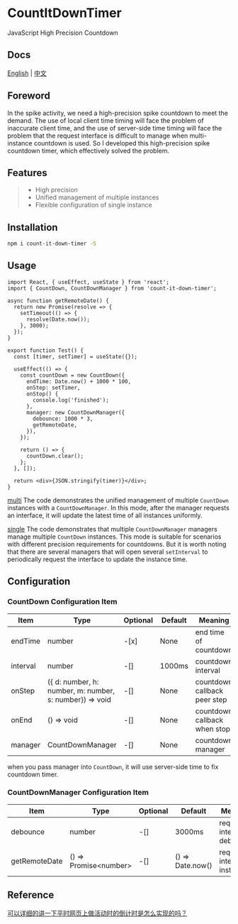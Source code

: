 # CountItDownTimer

JavaScript High Precision Countdown

## Docs

[English](./README.md) | [中文](./README_CN.md)

## Foreword

In the spike activity, we need a high-precision spike countdown to meet the demand. The use of local client time timing will face the problem of inaccurate client time, and the use of server-side time timing will face the problem that the request interface is difficult to manage when multi-instance countdown is used. So I developed this high-precision spike countdown timer, which effectively solved the problem.

## Features

> - High precision
> - Unified management of multiple instances
> - Flexible configuration of single instance

## Installation

```bash
npm i count-it-down-timer -S
```

## Usage

```tsx
import React, { useEffect, useState } from 'react';
import { CountDown, CountDownManager } from 'count-it-down-timer';

async function getRemoteDate() {
  return new Promise(resolve => {
    setTimeout(() => {
      resolve(Date.now());
    }, 3000);
  });
}

export function Test() {
  const [timer, setTimer] = useState({});

  useEffect(() => {
    const countDown = new CountDown({
      endTime: Date.now() + 1000 * 100,
      onStep: setTimer,
      onStop() {
        console.log('finished');
      },
      manager: new CountDownManager({
        debounce: 1000 * 3,
        getRemoteDate,
      }),
    });

    return () => {
      countDown.clear();
    };
  }, []);

  return <div>{JSON.stringify(timer)}</div>;
}
```

[multi](example/multi.tsx) The code demonstrates the unified management of multiple `CountDown` instances with a `CountDownManager`. In this mode, after the manager requests an interface, it will update the latest time of all instances uniformly.

[single](example/single.tsx) The code demonstrates that multiple `CountDownManager` managers manage multiple `CountDown` instances. This mode is suitable for scenarios with different precision requirements for countdowns. But it is worth noting that there are several managers that will open several `setInterval` to periodically request the interface to update the instance time.

## Configuration

### CountDown Configuration Item

| Item     | Type                                                    | Optional | Default | Meaning                      |
| -------- | ------------------------------------------------------- | -------- | ------- | ---------------------------- |
| endTime  | number                                                  | -[x]     | None    | end time of countdown        |
| interval | number                                                  | -[]      | 1000ms  | countdown interval           |
| onStep   | ({ d: number, h: number, m: number, s: number}) => void | -[]      | None    | countdown callback peer step |
| onEnd    | () => void                                              | -[]      | None    | countdown callback when stop |
| manager  | CountDownManager                                        | -[]      | None    | countdown manager            |

when you pass manager into `CountDown`, it will use server-side time to fix countdown timer.

### CountDownManager Configuration Item

| Item          | Type                    | Optional | Default          | Meaning                    |
| ------------- | ----------------------- | -------- | ---------------- | -------------------------- |
| debounce      | number                  | -[]      | 3000ms           | request interface debounce |
| getRemoteDate | () => Promise\<number\> | -[]      | () => Date.now() | request interface instance |

## Reference

[可以详细的讲一下平时网页上做活动时的倒计时是怎么实现的吗？](https://www.zhihu.com/question/28896402)
